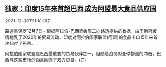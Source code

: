 <!--1638975663000-->
[独家：印度15年来首超巴西 成为阿盟最大食品供应国](https://cn.reuters.com/article/exclusive-brazil-arab-1207-tues-idCNKBS2IN02N)
------

<div><i>2021-12-08T01:10:18Z</i></div><p>路透圣保罗12月7日 - 根据阿拉伯-巴西商会周二向路透提供的数据，由于新冠疫情扰乱了2020年的贸易流动，印度对阿拉伯国家联盟(阿盟)的食品出口15年来首次超过了巴西。</p><p>阿拉伯国家联盟是巴西最重要的贸易伙伴之一，但随着疫情对全球物流的冲击，巴西与这些市场的距离妨碍了双方贸易。(完)</p>
